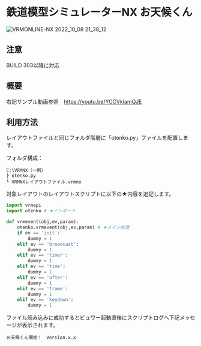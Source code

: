 # 鉄道模型シミュレーターNX お天候くん
![VRMONLINE-NX 2022_10_08 21_38_12](https://user-images.githubusercontent.com/79089755/194708015-c8aaddaf-a14b-49e6-9b8e-4d2f6d11426d.png)
## 注意
BUILD 303以降に対応
## 概要
右記サンプル動画参照　https://youtu.be/YCCVklamQJE
## 利用方法
レイアウトファイルと同じフォルダ階層に「otenko.py」ファイルを配置します。  

フォルダ構成：
```
C:\VRMNX（一例）
├ otenko.py
└ VRMNXレイアウトファイル.vrmnx
```

対象レイアウトのレイアウトスクリプトに以下の★内容を追記します。  

```py
import vrmapi
import otenko # ★インポート

def vrmevent(obj,ev,param):
    otenko.vrmevent(obj,ev,param) # ★メイン処理
    if ev == 'init':
        dummy = 1
    elif ev == 'broadcast':
        dummy = 1
    elif ev == 'timer':
        dummy = 1
    elif ev == 'time':
        dummy = 1
    elif ev == 'after':
        dummy = 1
    elif ev == 'frame':
        dummy = 1
    elif ev == 'keydown':
        dummy = 1
```

ファイル読み込みに成功するとビュワー起動直後にスクリプトログへ下記メッセージが表示されます。

```
お天候くん開始！　Version.x.x
```
